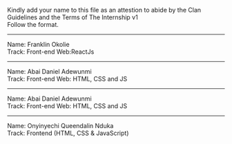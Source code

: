 Kindly add your name to this file as an attestion to abide by the Clan Guidelines and the Terms of The Internship v1
<br/> Follow the format.<br/> 
___
Name: Franklin Okolie <br/>
Track: Front-end Web:ReactJs
___
Name: Abai Daniel Adewunmi  <br/>
Track: Front-end Web: HTML, CSS and JS
___
Name: Abai Daniel Adewunmi <br/>
Track: Front-end Web: HTML, CSS and JS
___
Name: Onyinyechi Queendalin Nduka <br/>
Track: Frontend (HTML, CSS & JavaScript)



 